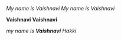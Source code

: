 *My name is Vaishnavi*
_My name is Vaishnavi_

**Vaishnavi**
__Vaishnavi__

_my name is **Vaishnavi** Hakki_
